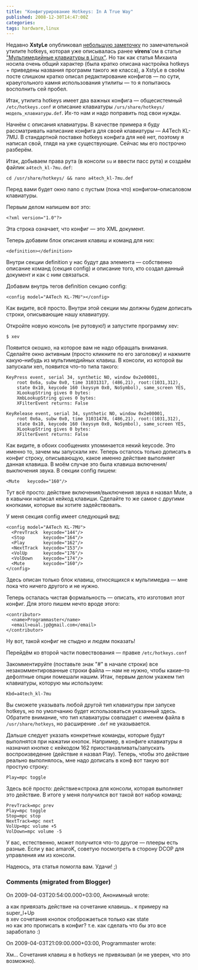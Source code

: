 ```yaml
---
title: "Конфигурирование Hotkeys: In A True Way"
published: 2008-12-30T14:47:00Z
categories: 
tags: hardware,linux
---
```


Недавно <b>XstyLe</b> опубликовал <a href="http://blasux.root.ua/2008/12/hotkeys.html" target="_blank">небольшую заметочку</a> по замечательной утилите hotkeys, которая уже описывалась ранее <b>virens</b>'ом в статье <a href="http://mydebianblog.blogspot.com/2006/09/blog-post_05.html">"Мультимедийные клавиатуры в Linux"</a>. Но так как статья Михаила носила очень общий характер (была кратко описана настройка hotkeys + приведены названия программ такого же класса), а XstyLe в своём посте слишком кратко описал редактирование конфигов — по сути, краеугольного камня использования утилиты — то я попытаюсь восполнить сей пробел.

Итак, утилита hotkeys имеет два важных конфига — общесистемный <code>/etc/hotkeys.conf</code> и описание клавиатуры <code>/urs/share/hotkeys/модель_клавиатуры.def</code>. Их-то нам и надо поправить под свои нужды.

Начнём с описания клавиатуры. В качестве примера я буду рассматривать написание конфига для своей клавиатуры — A4Tech KL-7MU. В стандартной поставке hotkeys конфига для неё нет, поэтому я написал свой, глядя на уже существующие. Сейчас мы его построчно разберём.

Итак, добываем права рута (в консоли <code>su</code> и ввести пасс рута) и создаём файлик <code>a4tech_kl-7mu.def</code>:
```
cd /usr/share/hotkeys/ && nano a4tech_kl-7mu.def
```
Перед вами будет окно nano с пустым (пока что) конфигом–описаловом клавиатуры.

Первым делом напишем вот это:
```
<?xml version="1.0"?>
```
Эта строка означает, что конфиг — это XML документ.

Теперь добавим блок описания клавиш и команд для них:
```
<definition></definition>
```
Внутри секции definition у нас будут два элемента — собственно описание команд (секция config) и описание того, кто создал данный документ и как с ним связаться.

Добавим внутрь тегов definition секцию config:
```
<config model="A4Tech KL-7MU"></config>
```
Как видите, всё просто. Внутри этой секции мы должны будем дописать строки, описывающие нашу клавиатуру.

Откройте новую консоль (не рутовую!) и запустите программу xev:
```
$ xev
```
Появится окошко, на которое вам не надо обращать внимания. Сделайте окно активным (просто кликните по его заголовку) и нажмите какую–нибудь из мультимедийных клавиш. В консоли, из которой вы запускали xen, появится что–то типа такого:
```
KeyPress event, serial 34, synthetic NO, window 0x2e00001,
    root 0x6a, subw 0x0, time 31031317, (486,21), root:(1031,312),
    state 0x10, keycode 160 (keysym 0x0, NoSymbol), same_screen YES,
    XLookupString gives 0 bytes:
    XmbLookupString gives 0 bytes:
    XFilterEvent returns: False

KeyRelease event, serial 34, synthetic NO, window 0x2e00001,
    root 0x6a, subw 0x0, time 31031478, (486,21), root:(1031,312),
    state 0x10, keycode 160 (keysym 0x0, NoSymbol), same_screen YES,
    XLookupString gives 0 bytes:
    XFilterEvent returns: False
```
Как видите, в обоих сообщениях упоминается некий keycode. Это именно то, зачем мы запускали xev. Теперь осталось только дописать в конфиг строку, описывающую, какое именно действие выполняет данная клавиша. В моём случае это была клавиша включения/выключения звука. В секции config пишем:
```
<Mute   keycode="160"/>
```
Тут всё просто: действие включения/выключения звука я назвал Mute, а в кавычки написал кейкод клавиши. Сделайте то же самое с другими кнопками, которые вы хотите задействовать.

У меня секция config имеет следующий вид:
```
<config model="A4Tech KL-7MU">
  <PrevTrack  keycode="144"/>
  <Stop       keycode="164"/>
  <Play       keycode="162"/>
  <NextTrack  keycode="153"/>
  <VolUp      keycode="176"/>
  <VolDown    keycode="174"/>
  <Mute       keycode="160"/>
</config>
```
Здесь описан только блок клавиш, относящихся к мультимедиа — мне пока что ничего другого и не нужно.

Теперь осталась чистая формальность — описать, кто изготовил этот конфиг. Для этого пишем нечто вроде этого:
```
<contributor>
  <name>Programmaster</name>
  <email>eual.jp@gmail.com</email>
</contributor>
```
Ну вот, такой конфиг не стыдно и людям показать!

Перейдём ко второй части повествования — правке <code>/etc/hotkeys.conf</code>

Закомментируйте (поставьте знак "#" в начале строки) все незакомментированные строки файла — нам не нужно, чтобы какие–то дефолтные опции помешали нашим. Итак, первым делом укажем тип клавиатуры, которую мы используем:
```
Kbd=a4tech_kl-7mu
```
Вы сможете указывать любой другой тип клавиатуры при запуске hotkeys, но по умолчанию будет использоваться указанный здесь. Обратите внимание, что тип клавиатуры совпадает с именем файла в <code>/usr/share/hotkeys</code>, но расширение <code>.def</code> не указывается.

Дальше следует указать конкретные команды, которые будут выполнятся при нажатии кнопок. Например, в конфиге клавиатуры я назначил кнопке с кейкодом 162 приостанавливать/запускать воспроизведение (действие я назвал Play). Теперь, чтобы это действие реально выполнялось, мне надо дописать в конф вот такую вот простую строку:
```
Play=mpc toggle
```
Здесь всё просто: действие<b>=</b>строка для консоли, которая выполняет это действие. В итоге у меня получился вот такой вот набор команд:
```
PrevTrack=mpc prev
Play=mpc toggle
Stop=mpc stop
NextTrack=mpc next
VolUp=mpc volume +5
VolDown=mpc volume -5
```
У вас, естественно, может получится что-то другое — плееры есть разные. Если у вас amaroK, советую посмотреть в сторону DCOP для управления им из консоли.

Надеюсь, эта статья помогла вам. Удачи! ;)

<h3 id='hakyll-convert-comments-title'>Comments (migrated from Blogger)</h3>
<div class='hakyll-convert-comment'>
<p class='hakyll-convert-comment-date'>On 2009-04-03T20:54:00.000+03:00, Анонимный wrote:</p>
<p class='hakyll-convert-comment-body'>
а как привязать действие на сочетание клавишь.. к примеру на super_l+Up<br/>
в xev сочетания кнопок отоброжаеться только как state<br/>
но как это прописать в конфиг? т.е. как сделать что бы это все заработало :)
</p>
</div>

<div class='hakyll-convert-comment'>
<p class='hakyll-convert-comment-date'>On 2009-04-03T21:09:00.000+03:00, Programmaster wrote:</p>
<p class='hakyll-convert-comment-body'>
Хм… Сочетания клавиш я в hotkeys не привязывал (и не уверен, что это возможно).
</p>
</div>



